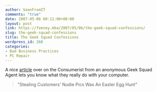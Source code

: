 ```yaml
---
author: SeanFromIT
comments: "true"
date: 2007-05-06 00:11:00+00:00
layout: post
link: https://feeney.mba/2007/05/06/the-geek-squad-confessions/
slug: the-geek-squad-confessions
title: The Geek Squad Confessions
wordpress_id: 268
categories:
- Bad Business Practices
- PC Repair
---
```


A nice [article](http://consumerist.com/consumer/the-rollercoaster-ride-of-pride%2C-shame%2C-and-morality/the-10-page-geek-squad-confession-+-stealing-customers-porn-was-an-easter-egg-hunt-257108.php) over on the Consumerist from an anonymous Geek Squad Agent lets you know what they really do with your computer. 

<blockquote>"Stealing Customers' Nudie Pics Was An Easter Egg Hunt"</blockquote>
